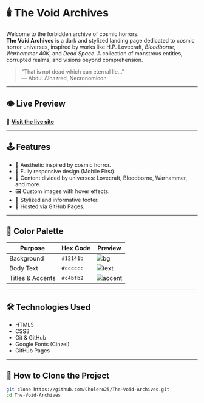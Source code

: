 # 🕯️ The Void Archives

Welcome to the forbidden archive of cosmic horrors.  
**The Void Archives** is a dark and stylized landing page dedicated to cosmic horror universes, inspired by works like H.P. Lovecraft, *Bloodborne*, *Warhammer 40K*, and *Dead Space*. A collection of monstrous entities, corrupted realms, and visions beyond comprehension.

> "That is not dead which can eternal lie..."  
> — Abdul Alhazred, Necronomicon

---

## 👁️ Live Preview

🔗 **[Visit the live site](https://cholero25.github.io/The-Void-Archives/)**

---

## 🕹️ Features

- 🎨 Aesthetic inspired by cosmic horror.
- 📱 Fully responsive design (Mobile First).
- 🧠 Content divided by universes: Lovecraft, Bloodborne, Warhammer, and more.
- 🖼️ Custom images with hover effects.
- 🌌 Stylized and informative footer.
- 💾 Hosted via GitHub Pages.

---

## 🎨 Color Palette

| Purpose           | Hex Code   | Preview |
|------------------|------------|---------|
| Background        | `#12141b`  | ![bg](https://img.shields.io/badge/%20-%2312141b.svg?style=flat&logoColor=white) |
| Body Text         | `#cccccc`  | ![text](https://img.shields.io/badge/%20-%23cccccc.svg?style=flat&logoColor=black) |
| Titles & Accents  | `#c4bfb2`  | ![accent](https://img.shields.io/badge/%20-%23c4bfb2.svg?style=flat&logoColor=black) |


---
  
## 🛠️ Technologies Used

- HTML5
- CSS3
- Git & GitHub
- Google Fonts (Cinzel)
- GitHub Pages

---

## 🚀 How to Clone the Project

```bash
git clone https://github.com/Cholero25/The-Void-Archives.git
cd The-Void-Archives
